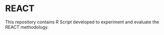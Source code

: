 # REACT
This repository contains R Script developed to experiment and evaluate the REACT methodology.
